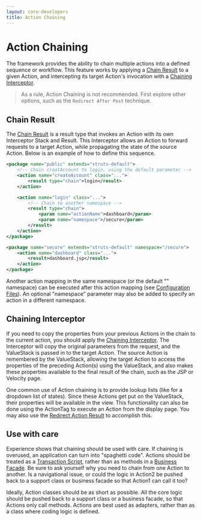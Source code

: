 ```yaml
---
layout: core-developers
title: Action Chaining
---
```


# Action Chaining

The framework provides the ability to chain multiple actions into a defined sequence or workflow. This feature works 
by applying a [Chain Result](chain-result.html) to a given Action, and intercepting its target Action's invocation 
with a [Chaining Interceptor](chaining-interceptor.html).

> As a rule, Action Chaining is not recommended. First explore other options, such as the `Redirect After Post` technique.

## Chain Result

The [Chain Result](chain-result.html) is a result type that invokes an Action with its own Interceptor Stack and Result. 
This Interceptor allows an Action to forward requests to a target Action, while propagating the state of the source Action. 
Below is an example of how to define this sequence.

```xml
<package name="public" extends="struts-default">
    <!-- Chain creatAccount to login, using the default parameter -->
    <action name="createAccount" class="...">
        <result type="chain">login</result>
    </action>

    <action name="login" class="...">
        <!-- Chain to another namespace -->
        <result type="chain">
            <param name="actionName">dashboard</param>
            <param name="namespace">/secure</param>
        </result>
    </action>
</package>

<package name="secure" extends="struts-default" namespace="/secure">
    <action name="dashboard" class="...">
        <result>dashboard.jsp</result>
    </action>
</package>
```

Another action mapping in the same namespace (or the default "" namespace) can be executed after this action mapping 
(see [Configuration Files](configuration-files.html)). An optional "namespace" parameter may also be added to specify 
an action in a different namespace.

## Chaining Interceptor

If you need to copy the properties from your previous Actions in the chain to the current action, you should apply 
the [Chaining Interceptor](chaining-interceptor.html). The Interceptor will copy the original parameters from the request, 
and the ValueStack is passed in to the target Action. The source Action is remembered by the ValueStack, allowing 
the target Action to access the properties of the preceding Action(s) using the ValueStack, and also makes these 
properties available to the final result of the chain, such as the JSP or Velocity page.

One common use of Action chaining is to provide lookup lists (like for a dropdown list of states). Since these Actions 
get put on the ValueStack, their properties will be available in the view. This functionality can also be done using 
the ActionTag to execute an Action from the display page. You may also use 
the [Redirect Action Result](redirect-action-result.html) to accomplish this.

## Use with care

Experience shows that chaining should be used with care. If chaining is overused, an application can turn into 
"spaghetti code". Actions should be treated as a [Transaction Script](http://martinfowler.com/eaaCatalog/transactionScript.html), 
rather than as methods in a [Business Facade](http://msdn2.microsoft.com/en\-us/library/aa291571(VS.71).aspx). Be sure 
to ask yourself why you need to chain from one Action to another. Is a navigational issue, or could the logic in Action2 
be pushed back to a support class or business facade so that Action1 can call it too?

Ideally, Action classes should be as short as possible. All the core logic should be pushed back to a support class 
or a business facade, so that Actions only call methods. Actions are best used as adapters, rather than as a class 
where coding logic is defined.

